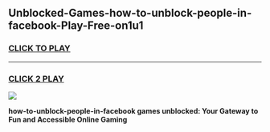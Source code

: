
## Unblocked-Games-how-to-unblock-people-in-facebook-Play-Free-on1u1
<h3>
<a href="https://premium76.site?title=how-to-unblock-people-in-facebook&ref=18A1">CLICK TO PLAY</a></h3>
<hr>

<h3>
<a href="https://premium76.site?title=how-to-unblock-people-in-facebook&ref=18A1">CLICK 2 PLAY</a>
  
</h3>

<a href="https://premium76.site?title=how-to-unblock-people-in-facebook&ref=18A1"><img src="https://clearcache.store/games.png"></a>


**how-to-unblock-people-in-facebook games unblocked: Your Gateway to Fun and Accessible Online Gaming**
